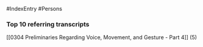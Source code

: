 #IndexEntry #Persons

### Top 10 referring transcripts
[[0304 Preliminaries Regarding Voice, Movement, and Gesture - Part 4]] (5)

